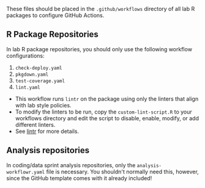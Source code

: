 These files should be placed in the `.github/workflows` directory of all lab R packages to configure GitHub Actions.

## R Package Repositories

In lab R package repositories, you should only use the following workflow configurations:

1. `check-deploy.yaml`
2. `pkgdown.yaml`
3. `test-coverage.yaml`
4. `lint.yaml` 
  - This workflow runs `lintr` on the package using only the linters that align with lab style policies.
  - To modify the linters to be run, copy the `custom-lint-script.R` to your workflows directory and edit the script to disable, enable, modify, or add different linters.
  - See [lintr](https://github.com/r-lib/lintr) for more details.

## Analysis repositories

In coding/data sprint analysis repositories, only the `analysis-workflowr.yaml` file is necessary. You shouldn't normally need this, however, since the GitHub template comes with it already included!
